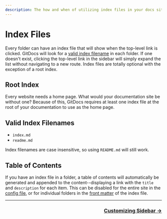 ```yaml
---
description: The how and when of utilizing index files in your docs site.
---
```

# Index Files

Every folder can have an index file that will show when the top-level link is clicked. GitDocs will look for a [valid index filename](#valid-index-filenames) in each folder. If one doesn't exist, clicking the top-level link in the sidebar will simply expand the list without navigating to a new route. Index files are totally optional with the exception of a root index.

## Root Index

Every website needs a home page. What would your documentation site be without one? Because of this, GitDocs requires at least one index file at the root of your documentation to use as the home page.

## Valid Index Filenames

* `index.md`
* `readme.md`

Index filenames are case insensitive, so using `README.md` will still work.

## Table of Contents

If you have an index file in a folder, a table of contents will automatically be generated and appended to the content--displaying a link with the `title` and `description` for each item. This can be disabled for the entire site in the [config file](/api/config-file), or for individual folders in the [front matter](/api/front-matter) of the index file.

---

<div align="right">
  <h3><a href="/customizing-sidebar">Customizing Sidebar →</a></h3>
</div>
